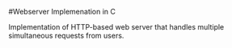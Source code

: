 #Webserver Implemenation in C

Implementation of HTTP-based web server that handles multiple simultaneous requests from users.
